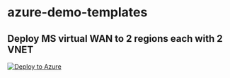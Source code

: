# azure-demo-templates
## Deploy MS virtual WAN to 2 regions each with 2 VNET
[![Deploy to Azure](https://aka.ms/deploytoazurebutton)](https://portal.azure.com/#create/Microsoft.Template/uri/https%3a%2f%2fraw.githubusercontent.com%2fr-srb%2fazure-demo-templates%2fmain%2fvirtual-wan-with-s2s-gateways%2fazuredeploy.json)
